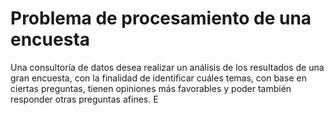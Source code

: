 # Problema de procesamiento de una encuesta
Una consultoría de datos desea realizar un análisis de los resultados de una gran encuesta, con la finalidad de identificar cuáles temas, con base en ciertas preguntas, tienen opiniones más favorables y poder también responder otras preguntas afines. E
